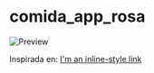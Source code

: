# comida_app_rosa
 
![Preview](https://github.com/byronsmb/comida_app_rosa/assets/139835923/7028171f-2f8e-4456-a61a-4be79adc6136)

Inspirada en: [I'm an inline-style link](https://www.google.com)
